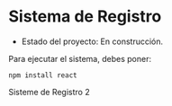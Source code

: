 <h1> Sistema de Registro</h1>

- Estado del proyecto: En construcción.
  
Para ejecutar el sistema, debes poner:

```npm install react```

Sisteme de Registro 2
